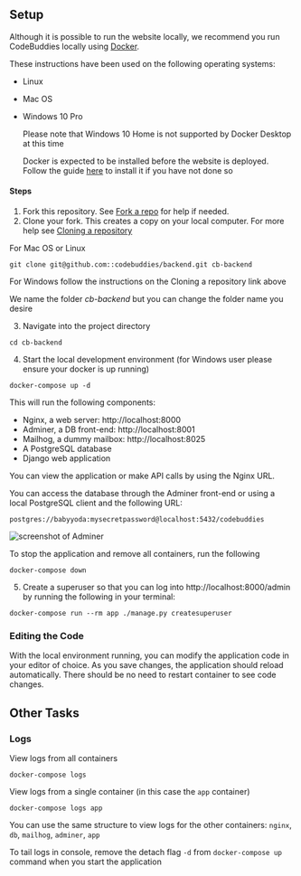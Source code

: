 ## **Setup**

Although it is possible to run the website locally, we recommend you run CodeBuddies locally using [Docker](https://www.docker.com/get-started).

These instructions have been used on the following operating systems:  
* Linux
* Mac OS
* Windows 10 Pro

  Please note that Windows 10 Home is not supported by Docker Desktop at this time

  Docker is expected to be installed before the website is deployed. Follow the guide [here](https://www.docker.com/products/docker-desktop) to install it if you have not done so

#### Steps
1. Fork this repository. See [Fork a repo](https://help.github.com/en/github/getting-started-with-github/fork-a-repo) for help if needed.   
2. Clone your fork. This creates a copy on your local computer.
  For more help see [Cloning a repository](https://help.github.com/en/github/creating-cloning-and-archiving-repositories/cloning-a-repository)

 For Mac OS or Linux
 ```plain
 git clone git@github.com::codebuddies/backend.git cb-backend
 ```
 For Windows follow the instructions on the Cloning a repository link above

 We name the folder *cb-backend* but you can change the folder name you desire

3. Navigate into the project directory
  ```plain
  cd cb-backend
  ```
4. Start the local development environment (for Windows user please ensure your docker is up running)
  ```plain
  docker-compose up -d
  ```
  This will run the following components:
  * Nginx, a web server: http://localhost:8000
  * Adminer, a DB front-end: http://localhost:8001
  * Mailhog, a dummy mailbox: http://localhost:8025
  * A PostgreSQL database
  * Django web application

  You can view the application or make API calls by using the Nginx URL.

  You can access the database through the Adminer front-end or using a local PostgreSQL client and the following URL:
  ```plain
  postgres://babyyoda:mysecretpassword@localhost:5432/codebuddies
  ```
  ![screenshot of Adminer](https://i.imgur.com/Dtg5Yel.png)  

  To stop the application and remove all containers, run the following  
  ```plain
  docker-compose down
  ```

5. Create a superuser so that you can log into http://localhost:8000/admin by running the following in your terminal:  
  ```plain
  docker-compose run --rm app ./manage.py createsuperuser
  ```

### Editing the Code

  With the local environment running, you can modify the application code in your editor of choice. As you save changes, the application should reload automatically. There should be no need to restart container to see code changes.


## Other Tasks

### Logs
  View logs from all containers

  ```plain
  docker-compose logs
  ```
  View logs from a single container (in this case the `app` container)
  ```plain
  docker-compose logs app
  ```
  You can use the same structure to view logs for the other containers: `nginx`, `db`, `mailhog`, `adminer`, `app`

  To tail logs in console, remove the detach flag `-d` from `docker-compose up` command when you start the application
